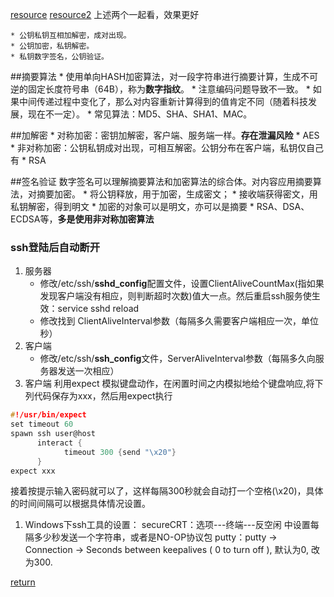 [resource](http://www.jianshu.com/p/33461b619d53)
[resource2](http://www.cnblogs.com/ymy124/archive/2012/04/04/2432432.html)
上述两个一起看，效果更好

    * 公钥私钥互相加解密，成对出现。
    * 公钥加密，私钥解密。
    * 私钥数字签名，公钥验证。

##摘要算法
    * 使用单向HASH加密算法，对一段字符串进行摘要计算，生成不可逆的固定长度符号串（64B），称为**数字指纹**。
    * 注意编码问题导致不一致。
    * 如果中间传递过程中变化了，那么对内容重新计算得到的值肯定不同（随着科技发展，现在不一定）。
    * 常见算法：MD5、SHA、SHA1、MAC。
    
##加解密 
    * 对称加密：密钥加解密，客户端、服务端一样。**存在泄漏风险**
        * AES
    * 非对称加密：公钥私钥成对出现，可相互解密。公钥分布在客户端，私钥仅自己有
        * RSA
    
##签名验证
数字签名可以理解摘要算法和加密算法的综合体。对内容应用摘要算法，对摘要加密。
    * 将公钥释放，用于加密，生成密文；
    * 接收端获得密文，用私钥解密，得到明文
    * 加密的对象可以是明文，亦可以是摘要
    * RSA、DSA、ECDSA等，**多是使用非对称加密算法**
    
### ssh登陆后自动断开
1. 服务器
    * 修改/etc/ssh/**sshd_config**配置文件，设置ClientAliveCountMax(指如果发现客户端没有相应，则判断超时次数)值大一点。然后重启ssh服务使生效：service sshd reload
    * 修改找到 ClientAliveInterval参数（每隔多久需要客户端相应一次，单位秒） 
1. 客户端
    * 修改/etc/ssh/**ssh_config**文件，ServerAliveInterval参数（每隔多久向服务器发送一次相应）
1. 客户端
利用expect 模拟键盘动作，在闲置时间之内模拟地给个键盘响应,将下列代码保存为xxx，然后用expect执行
```C
#!/usr/bin/expect  
set timeout 60  
spawn ssh user@host   
      interact {          
            timeout 300 {send "\x20"}  
      } 
expect xxx
```
接着按提示输入密码就可以了，这样每隔300秒就会自动打一个空格(\x20)，具体的时间间隔可以根据具体情况设置。

1. Windows下ssh工具的设置：
secureCRT：选项---终端---反空闲 中设置每隔多少秒发送一个字符串，或者是NO-OP协议包
putty：putty -> Connection -> Seconds between keepalives ( 0 to turn off ), 默认为0, 改为300.


[return](README.md)